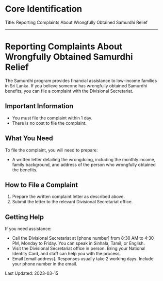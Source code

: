 # Core Identification
Title: Reporting Complaints About Wrongfully Obtained Samurdhi Relief

---
# Reporting Complaints About Wrongfully Obtained Samurdhi Relief

The Samurdhi program provides financial assistance to low-income families in Sri Lanka. If you believe someone has wrongfully obtained Samurdhi benefits, you can file a complaint with the Divisional Secretariat.

## Important Information
- You must file the complaint within 1 day.
- There is no cost to file the complaint.

## What You Need
To file the complaint, you will need to prepare:
- A written letter detailing the wrongdoing, including the monthly income, family background, and address of the person who wrongfully obtained the benefits.

## How to File a Complaint
1. Prepare the written complaint letter as described above.
2. Submit the letter to the relevant Divisional Secretariat office.

## Getting Help
If you need assistance:
- Call the Divisional Secretariat at [phone number] from 8:30 AM to 4:30 PM, Monday to Friday. You can speak in Sinhala, Tamil, or English.
- Visit the Divisional Secretariat office in person. Bring your National Identity Card, and staff can help you with the process.
- Email [email address]. Responses usually take 2 working days. Include your phone number in the email.

Last Updated: 2023-03-15